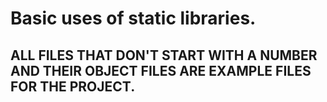 # Basic uses of static libraries.

## ALL FILES THAT DON'T START WITH A NUMBER AND THEIR OBJECT FILES ARE EXAMPLE FILES FOR THE PROJECT.

